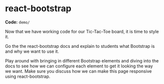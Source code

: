 # react-bootstrap

**Code:** `demo/`

Now that we have working code for our Tic-Tac-Toe board, it is time to style it.

Go the the react-bootstrap docs and explain to students what Bootstrap is and why we want to use it.

Play around with bringing in different Bootstrap elements and diving into the docs to see how we can configure each element to get it looking the way we want. Make sure you discuss how we can make this page responsive using react-bootstrap.
